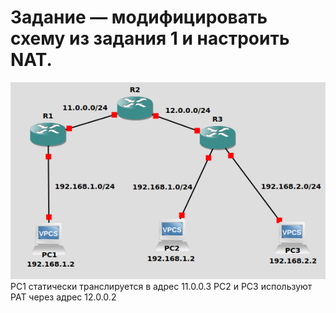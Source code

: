 ﻿# Задание — модифицировать схему из задания 1 и настроить NAT.
![Image alt](https://raw.githubusercontent.com/Kolpach/eltex-networks/main/project2/scheme.png)
PC1 статически транслируется в адрес 11.0.0.3
PC2 и PC3 используют PAT через адрес 12.0.0.2
